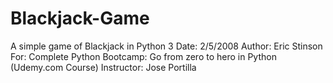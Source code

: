 # Blackjack-Game
A simple game of Blackjack in Python 3
Date: 2/5/2008
Author: Eric Stinson
For: Complete Python Bootcamp: Go from zero to hero in Python (Udemy.com Course)
Instructor: Jose Portilla
